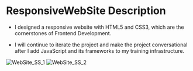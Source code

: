 # ResponsiveWebSite Description

- I designed a responsive website with HTML5 and CSS3, which are the cornerstones of Frontend Development.

- I will continue to iterate the project and make the project conversational after I add JavaScript and its frameworks to my training infrastructure.

![WebSite_SS_1](https://user-images.githubusercontent.com/110039408/207401708-65f279dc-c725-4193-9315-f349d07b7906.PNG)
![WebSite_SS_2](https://user-images.githubusercontent.com/110039408/207401725-9f055367-fcb7-4bfc-815a-11ff8b0c500e.PNG)
